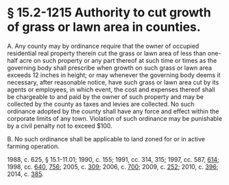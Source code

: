 # § 15.2-1215 Authority to cut growth of grass or lawn area in counties.

<p>A. Any county may by ordinance require that the owner of occupied residential real property therein cut the grass or lawn area of less than one-half acre on such property or any part thereof at such time or times as the governing body shall prescribe when growth on such grass or lawn area exceeds 12 inches in height; or may whenever the governing body deems it necessary, after reasonable notice, have such grass or lawn area cut by its agents or employees, in which event, the cost and expenses thereof shall be chargeable to and paid by the owner of such property and may be collected by the county as taxes and levies are collected. No such ordinance adopted by the county shall have any force and effect within the corporate limits of any town. Violation of such ordinance may be punishable by a civil penalty not to exceed $100.</p><p>B. No such ordinance shall be applicable to land zoned for or in active farming operation.</p><p>1988, c. 625, § 15.1-11.01; 1990, c. 155; 1991, cc. 314, 315; 1997, cc. 587, <a href='http://lis.virginia.gov/cgi-bin/legp604.exe?971+ful+CHAP0614'>614</a>; 1998, cc. <a href='http://lis.virginia.gov/cgi-bin/legp604.exe?981+ful+CHAP0640'>640</a>, <a href='http://lis.virginia.gov/cgi-bin/legp604.exe?981+ful+CHAP0756'>756</a>; 2005, c. <a href='http://lis.virginia.gov/cgi-bin/legp604.exe?051+ful+CHAP0309'>309</a>; 2006, c. <a href='http://lis.virginia.gov/cgi-bin/legp604.exe?061+ful+CHAP0700'>700</a>; 2009, c. <a href='http://lis.virginia.gov/cgi-bin/legp604.exe?091+ful+CHAP0252'>252</a>; 2010, c. <a href='http://lis.virginia.gov/cgi-bin/legp604.exe?101+ful+CHAP0396'>396</a>; 2014, c. <a href='http://lis.virginia.gov/cgi-bin/legp604.exe?141+ful+CHAP0385'>385</a>.</p>